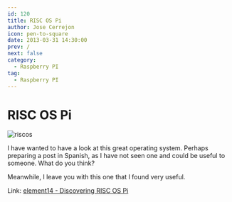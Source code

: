 ```yaml
---
id: 120
title: RISC OS Pi
author: Jose Cerrejon
icon: pen-to-square
date: 2013-03-31 14:30:00
prev: /
next: false
category:
  - Raspberry PI
tag:
  - Raspberry PI
---
```


# RISC OS Pi

![riscos](/images/riscOS_sshot.jpg)

I have wanted to have a look at this great operating system. Perhaps preparing a post in Spanish, as I have not seen one and could be useful to someone. What do you think?

Meanwhile, I leave you with this one that I found very useful.

Link: [element14 - Discovering RISC OS Pi](http://www.element14.com/community/blogs/mirandasoft/2013/03/24/raspberry-pi-discovering-risc-os-pi)